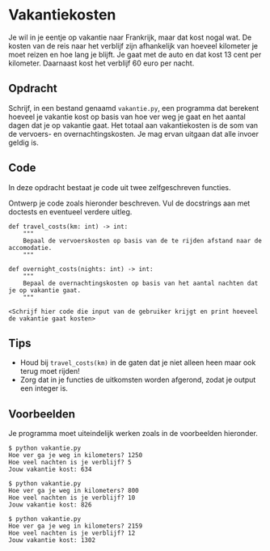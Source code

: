 # Vakantiekosten

Je wil in je eentje op vakantie naar Frankrijk, maar dat kost nogal wat.
De kosten van de reis naar het verblijf zijn afhankelijk van hoeveel kilometer je moet reizen en hoe lang je blijft. Je gaat met de auto en dat kost 13 cent per kilometer. Daarnaast kost het verblijf 60 euro per nacht.

## Opdracht

Schrijf, in een bestand genaamd `vakantie.py`, een programma dat berekent hoeveel je vakantie kost op basis van hoe ver weg je gaat en het aantal dagen dat je op vakantie gaat. Het totaal aan vakantiekosten is de som van de vervoers- en overnachtingskosten. Je mag ervan uitgaan dat alle invoer geldig is.

## Code

In deze opdracht bestaat je code uit twee zelfgeschreven functies.

Ontwerp je code zoals hieronder beschreven. Vul de docstrings aan met doctests en eventueel verdere uitleg.

    def travel_costs(km: int) -> int:
        """
        Bepaal de vervoerskosten op basis van de te rijden afstand naar de accomodatie.
        """

    def overnight_costs(nights: int) -> int:
        """
        Bepaal de overnachtingskosten op basis van het aantal nachten dat je op vakantie gaat.
        """

    <Schrijf hier code die input van de gebruiker krijgt en print hoeveel de vakantie gaat kosten>

## Tips

* Houd bij `travel_costs(km)` in de gaten dat je niet alleen heen maar ook terug moet rijden!
* Zorg dat in je functies de uitkomsten worden afgerond, zodat je output een integer is.

## Voorbeelden

Je programma moet uiteindelijk werken zoals in de voorbeelden hieronder.

    $ python vakantie.py
    Hoe ver ga je weg in kilometers? 1250
    Hoe veel nachten is je verblijf? 5
    Jouw vakantie kost: 634

    $ python vakantie.py
    Hoe ver ga je weg in kilometers? 800
    Hoe veel nachten is je verblijf? 10
    Jouw vakantie kost: 826

    $ python vakantie.py
    Hoe ver ga je weg in kilometers? 2159
    Hoe veel nachten is je verblijf? 12
    Jouw vakantie kost: 1302
